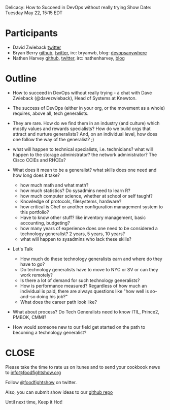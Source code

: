 Delicacy: How to Succeed in DevOps without really trying
Show Date: Tuesday May 22, 15:15 EDT

Participants
===========

* David Zwieback [twitter](https://twitter.com/#!/davezwieback)
* Bryan Berry [github](http://github.com/bryanwb), [twitter](http://twitter.com/bryanwb), irc: bryanwb, blog: [devopsanywhere](http://devopsanywhere.blogspot.com)
* Nathen Harvey [github](http://github.com/nathenharvey), [twitter](http://twitter.com/nathenharvey), irc: nathenharvey, [blog](http://nathenharvey.com)

Outline
=======

* How to succeed in DevOps without really trying - a chat with Dave Zwieback (@davezwieback), Head of Systems at Knewton.
* The success of DevOps (either in your org, or the movement as a
whole) requires, above all, tech generalists.
* They are rare. How do we find them in an industry (and culture) which mostly values and rewards specialists? 
How do we build orgs that attract and nurture generalists?
And, on an individual level, how does one follow the way of the generalist? ;)
* what will happen to technical specialists, i.e. technicians? what will happen to the storage administrator? the network administrator? The Cisco CCIEs and RHCEs?
* What does it mean to be a generalist? what skills does one need and
how long does it take?
    * how much math and what math?
    * how much statistics? Do sysadmins need to learn R?
    * how much computer science, whether at school or self taught?
    * Knowledge of protocols, filesystems, hardware?
    * how critical is Chef or another configuration management system
      to this portfolio?
    * Have to know other stuff? like inventory management, basic
      accounting, budgeting?
    * how many years of experience does one need to be considered a
      technology generalist? 2 years, 5 years, 10 years?
    * what will happen to sysadmins who lack these skills?
* Let's Talk $$$$
    * How much do these technology generalists earn and where do they
      have to go?
    * Do technology generalists have to move to NYC or SV or can they work remotely?
    * Is there a lot of demand for such technology generalists?
    * How is performance measured?  Regardless of how much an individual is paid,
      there are always questions like "how well is so-and-so doing his job?"
    * What does the career path look like?
 * What about process? Do Tech Generalists need to know ITIL, Prince2, PMBOK, CMMI?

* How would someone new to our field get started on the path to
  becoming a technology generalist?


CLOSE
=====

Please take the time to rate us on itunes and to send your cookbook
news to info@foodfightshow.org

Follow [@foodfightshow](http://twitter.com/foodfightshow) on twitter.

Also, you can submit show ideas to our [github repo](https://github.com/foodfight/showz)

Until next time, Keep it Hot!
